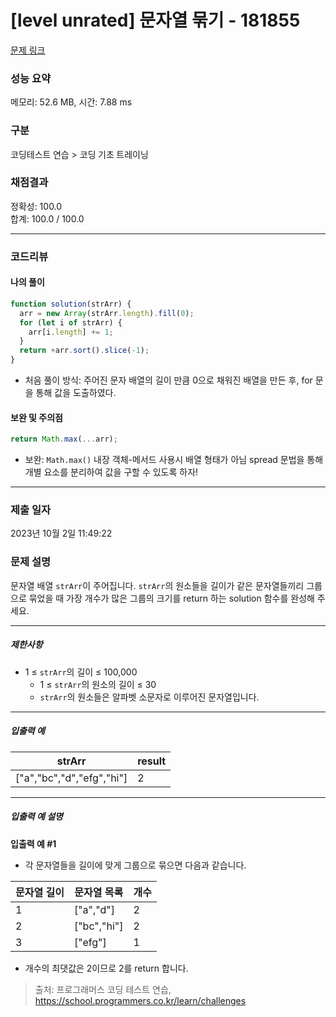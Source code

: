 # [level unrated] 문자열 묶기 - 181855

[문제 링크](https://school.programmers.co.kr/learn/courses/30/lessons/181855)

### 성능 요약

메모리: 52.6 MB, 시간: 7.88 ms

### 구분

코딩테스트 연습 > 코딩 기초 트레이닝

### 채점결과

정확성: 100.0<br/>합계: 100.0 / 100.0

---

### 코드리뷰

#### 나의 풀이

```js
function solution(strArr) {
  arr = new Array(strArr.length).fill(0);
  for (let i of strArr) {
    arr[i.length] += 1;
  }
  return +arr.sort().slice(-1);
}
```

- 처음 풀이 방식: 주어진 문자 배열의 길이 만큼 0으로 채워진 배열을 만든 후, for 문을 통해 값을 도출하였다.

#### 보완 및 주의점

```js
return Math.max(...arr);
```

- 보완: `Math.max()` 내장 객체-메서드 사용시 배열 형태가 아님 spread 문법을 통해 개별 요소를 분리하여 값을 구할 수 있도록 하자!

---

### 제출 일자

2023년 10월 2일 11:49:22

### 문제 설명

<p>문자열 배열 <code>strArr</code>이 주어집니다. <code>strArr</code>의 원소들을 길이가 같은 문자열들끼리 그룹으로 묶었을 때 가장 개수가 많은 그룹의 크기를 return 하는 solution 함수를 완성해 주세요.</p>

<hr>

<h5>제한사항</h5>

<ul>
<li>1 ≤ <code>strArr</code>의 길이 ≤ 100,000

<ul>
<li>1 ≤ <code>strArr</code>의 원소의 길이 ≤ 30</li>
<li><code>strArr</code>의 원소들은 알파벳 소문자로 이루어진 문자열입니다.</li>
</ul></li>
</ul>

<hr>

<h5>입출력 예</h5>
<table class="table">
        <thead><tr>
<th>strArr</th>
<th>result</th>
</tr>
</thead>
        <tbody><tr>
<td>["a","bc","d","efg","hi"]</td>
<td>2</td>
</tr>
</tbody>
      </table>
<hr>

<h5>입출력 예 설명</h5>

<p><strong>입출력 예 #1</strong></p>

<ul>
<li>각 문자열들을 길이에 맞게 그룹으로 묶으면 다음과 같습니다.</li>
</ul>
<table class="table">
        <thead><tr>
<th>문자열 길이</th>
<th>문자열 목록</th>
<th>개수</th>
</tr>
</thead>
        <tbody><tr>
<td>1</td>
<td>["a","d"]</td>
<td>2</td>
</tr>
<tr>
<td>2</td>
<td>["bc","hi"]</td>
<td>2</td>
</tr>
<tr>
<td>3</td>
<td>["efg"]</td>
<td>1</td>
</tr>
</tbody>
      </table>
<ul>
<li>개수의 최댓값은 2이므로 2를 return 합니다.</li>
</ul>

> 출처: 프로그래머스 코딩 테스트 연습, https://school.programmers.co.kr/learn/challenges
